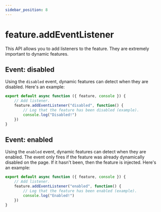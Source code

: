 ```yaml
---
sidebar_position: 8
---
```


# feature.addEventListener
This API allows you to add listeners to the feature. They are extremely important to dynamic features.

## Event: disabled
Using the `disabled` event, dynamic features can detect when they are disabled. Here's an example:
```js
export default async function ({ feature, console }) {
    // Add listener.
    feature.addEventListener("disabled", function() {
        // Log that the feature has been disabled (example).
        console.log("Disabled!")
    })
}
```

## Event: enabled
Using the `enabled` event, dynamic features can detect when they are enabled. The event only fires if the feature was already dynamically disabled on the page. If it hasn't been, then the feature is injected. Here's an example:
```js
export default async function ({ feature, console }) {
    // Add listener.
    feature.addEventListener("enabled", function() {
        // Log that the feature has been enabled (example).
        console.log("Enabled!")
    })
}
```